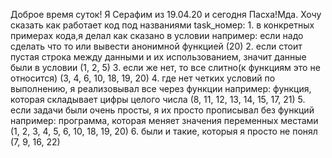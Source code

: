 Доброе время суток!
Я Серафим из 19.04.20 и сегодня Пасха!Мда.
Хочу сказать как работает код под названиями task_номер:
    1. в конкретных примерах кода,я делал как сказано в условии
       например: если надо сделать что то или вывести анонимной функцией (20)
    2. если стоит пустая строка между данными и их использованием, значит данные были в условии
       (1, 2, 5)
    3. если же нет, то все слитно(к функциям это не относится)
       (3, 4, 6, 10, 18, 19, 20)
    4. где нет четких условий по выполнению, я реализовывал все через функции
       например: функция, которая складывает цифры целого числа
       (8, 11, 12, 13, 14, 15, 17, 21)
    5. если задачи были очень просты, я их просто прописывал без функций
       например: программа, которая меняет значения переменных местами
       (1, 2, 3, 4, 5, 6, 10, 18, 19, 20)
    6. были и такие, которыя я просто не понял
       (7, 9, 16, 22)